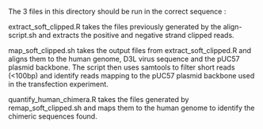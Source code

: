 The 3 files in this directory should be run in the correct sequence :

extract_soft_clipped.R takes the files previously generated by the align-script.sh and extracts the positive and negative strand clipped reads.

map_soft_clipped.sh takes the output files from extract_soft_clipped.R and aligns them to the human genome, D3L virus sequence and the pUC57 plasmid backbone. 
The script then uses samtools to filter short reads (<100bp) and identify reads mapping to the pUC57 plasmid backbone used in the transfection experiment.

quantify_human_chimera.R takes the files generated by remap_soft_clipped.sh and maps them to the human genome to identify the chimeric sequences found.
